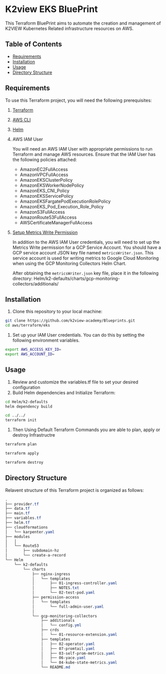 # K2view EKS BluePrint

This Terraform BluePrint aims to automate the creation and management of K2VIEW Kubernetes Related infrastructure resources on AWS.

## Table of Contents

- [Requirements](#requirements)
- [Installation](#installation)
- [Usage](#usage)
- [Directory Structure](#directory-structure)

## Requirements

To use this Terraform project, you will need the following prerequisites:

1. [Terraform](https://www.terraform.io/downloads.html)

2. [AWS CLI](https://cloud-provider-link/cli)

3. [Helm](https://helm.sh/docs/intro/install/)

4. AWS IAM User

   You will need an AWS IAM User with appropriate permissions to run Terraform and manage AWS resources. Ensure that the IAM User has the following policies attached:

   - AmazonEC2FullAccess
   - AmazonVPCFullAccess
   - AmazonEKSClusterPolicy
   - AmazonEKSWorkerNodePolicy
   - AmazonEKS_CNI_Policy
   - AmazonEKSServicePolicy
   - AmazonEKSFargatePodExecutionRolePolicy
   - AmazonEKS_Pod_Execution_Role_Policy
   - AmazonS3FullAccess
   - AmazonRoute53FullAccess
   - AWSCertificateManagerFullAccess

5. [Setup Metrics Write Permission](https://cloud.google.com/stackdriver/docs/managed-prometheus/setup-managed#explicit-credentials) 

   In addition to the AWS IAM User credentials, you will need to set up the Metrics Write permission for a GCP Service Account. You should have a GCP service account JSON key file named `metricsWriter.json`. This service account is used for writing metrics to Google Cloud Monitoring when using the GCP Monitoring Collectors Helm Chart.

   After obtaining the `metricsWriter.json` key file, place it in the following directory: Helm/k2-defaults/charts/gcp-monitoring-collectors/additionals/

## Installation

1. Clone this repository to your local machine:

```bash
git clone https://github.com/k2view-academy/Blueprints.git
cd aws/terraform/eks
```

1. Set up your IAM User credentials. You can do this by setting the following environment variables.

```bash
export AWS_ACCESS_KEY_ID=
export AWS_ACCOUNT_ID=
```

## Usage

1. Review and customize the variables.tf file to set your desired configuration
2. Build Helm dependencies and Initialize Terraform:

```bash
cd Helm/k2-defaults
helm dependency build

cd ../../
terraform init
```

1. Then Using Default Terraform Commands you are able to plan, apply or destroy Infrastructre

```bash
terraform plan

terraform apply

terraform destroy
```

## Directory Structure

Relavent structure of this Terraform project is organized as follows:

```css
.
├── provider.tf
├── data.tf
├── main.tf
├── variables.tf
├── helm.tf
├── cloudformations
│   └── karpenter.yaml
├── modules
│   │
│   └── Route53
│       ├── subdomain-hz
│       └── create-a-record
└── Helm
    └── k2-defaults
        └── charts
            ├── nginx-ingress
            │   └── templates
            │       ├── 01-ingress-controller.yaml
            │       ├── NOTES.txt
            │       └── 02-test-pod.yaml
            ├── permission-access
            │   └── templates
            │       └── full-admin-user.yaml
            │
            └── gcp-monitoring-collectors
                ├── additionals
                │   └── config.yml
                ├── crds
                │   └── 01-resource-extension.yaml
                ├── templates
                │   ├── 02-operator.yaml
                │   ├── 07-promtail.yaml
                │   ├── 03-self-prom-metrics.yaml
                │   ├── 06-yace.yaml
                │   └── 04-kube-state-metrics.yaml
                └── README.md
```
